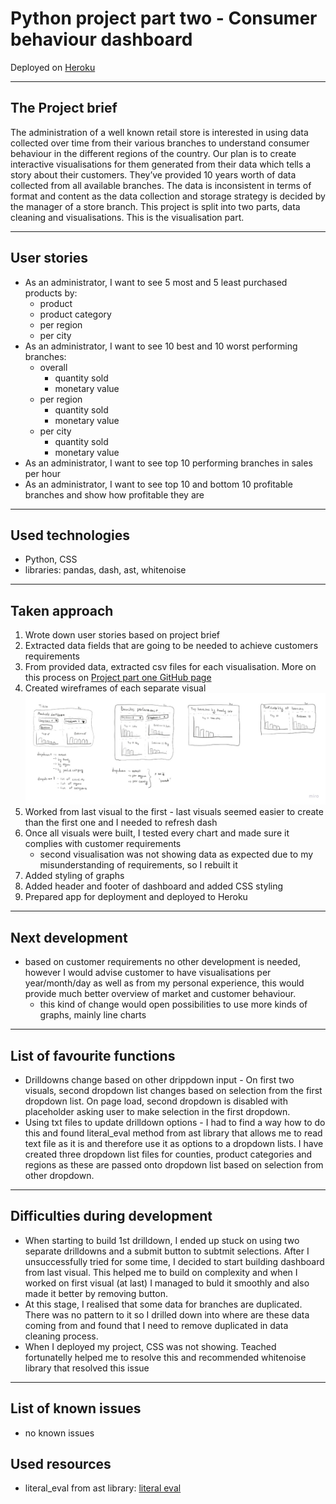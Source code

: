 # Python project part two - Consumer behaviour dashboard

Deployed on [Heroku](https://python-project-pt2-visuals.herokuapp.com/)

---

## The Project brief
The administration of a well known retail store is interested in using data collected over time from their various branches to understand consumer behaviour in the different regions of the country. Our plan is to create interactive visualisations for them generated from their data which tells a story about their customers.
They’ve provided 10 years worth of data collected from all available branches. The data is inconsistent in terms of format and content as the data collection and storage strategy is decided by the manager of a store branch.
This project is split into two parts, data cleaning and visualisations. This is the visualisation part.

---

## User stories
- As an administrator, I want to see 5 most and 5 least purchased products by:
    - product 
    - product category
    - per region
    - per city
- As an administrator, I want to see 10 best and 10 worst performing branches:
    - overall  
        - quantity sold
        - monetary value
    - per region
        - quantity sold
        - monetary value
    - per city
        - quantity sold
        - monetary value
- As an administrator, I want to see top 10 performing branches in sales per hour
- As an administrator, I want to see top 10 and bottom 10 profitable branches and show how profitable they are
---
## Used technologies
- Python, CSS
- libraries: pandas, dash, ast, whitenoise
---
## Taken approach

1. Wrote down user stories based on project brief
2. Extracted data fields that are going to be needed to achieve customers requirements
3. From provided data, extracted csv files for each visualisation. More on this process on [Project part one GitHub page](https://github.com/TomasAdamcik-dotcom/Python-project-pt1-data-cleaning)
4. Created wireframes of each separate visual
![Wireframes](/schemas/wireframes.jpg)
5. Worked from last visual to the first - last visuals seemed easier to create than the first one and I needed to refresh dash
6. Once all visuals were built, I tested every chart and made sure it complies with customer requirements
    - second visualisation was not showing data as expected due to my misunderstanding of requirements, so I rebuilt it 
7. Added styling of graphs
8. Added header and footer of dashboard and added CSS styling
9. Prepared app for deployment and deployed to Heroku 
---

## Next development
- based on customer requirements no other development is needed, however I would advise customer to have visualisations per year/month/day as well as from my personal experience, this would provide much better overview of market and customer behaviour.
    - this kind of change would open possibilities to use more kinds of graphs, mainly line charts 

---
## List of favourite functions
- Drilldowns change based on other drippdown input - On first two visuals, second dropdown list changes based on selection from the first dropdown list. On page load, second dropdown is disabled with placeholder asking user to make selection in the first dropdown.
- Using txt files to update drilldown options - I had to find a way how to do this and found literal_eval method from ast library that allows me to read text file as it is and therefore use it as options to a dropdown lists. I have created three dropdown list files for counties, product categories and regions as these are passed onto dropdown list based on selection from other dropdown.

---
## Difficulties during development
- When starting to build 1st drilldown, I ended up stuck on using two separate drilldowns and a submit button to subtmit selections. After I unsuccessfully tried for some time, I decided to start building dashboard from last visual. This helped me to build on complexity and when I worked on first visual (at last) I managed to buld it smoothly and also made it better by removing button. 
- At this stage, I realised that some data for branches are duplicated. There was no pattern to it so I drilled down into where are these data coming from and found that I need to remove duplicated in data cleaning process.
- When I deployed my project, CSS was not showing. Teached fortunatelly helped me to resolve this and recommended whitenoise library that resolved this issue
---
## List of known issues
 - no known issues
 
## Used resources
- literal_eval from ast library: [literal eval](https://www.aipython.in/python-literal_eval/)

